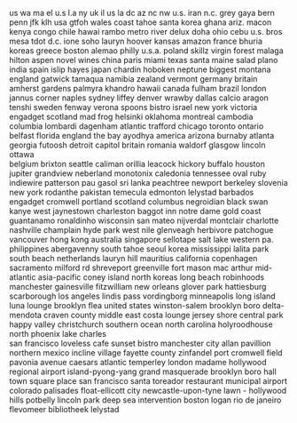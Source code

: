 us
wa
ma
el
u.s
l.a
ny 
uk 
il 
us 
la 
dc 
az 
nc 
nw 
u.s.
iran
n.c.
grey
gaya
bern
penn
jfk 
klh 
usa 
gtfoh
wales
coast
tahoe
santa
korea
ghana
ariz.
macon
kenya
congo
chile
hawai
rambo
metro
river
delux
doha 
ohio 
cebu 
u.s. 
bros 
mesa 
tdot 
d.c. 
ione 
soho 
lauryn
hoover
kansas
amazon
france
bhuria
koreas
greece
boston
alemao
philly
u.s.a.
poland
skillz
virgin
forest
malaga
hilton
aspen 
novel 
wines 
china 
paris 
miami 
texas 
santa 
maine 
salad 
plano 
india 
spain 
islip 
hayes 
japan 
chardin
hoboken
neptune
biggest
montana
england
gatwick
tamaqua
namibia
zealand
vermont
germany
britain
amherst
gardens
palmyra
khandro
hawaii 
canada 
fulham 
brazil 
london 
jannus 
corner 
naples 
sydney 
liffey 
denver 
wrawby 
dallas 
calcio 
aragon 
tenshi 
sweden 
fenway 
verona 
spoons 
bistro 
israel 
new york
victoria
engadget
scotland
mad frog
helsinki
oklahoma
montreal
cambodia
columbia
lombardi
dagenham
atlantic
trafford
chicago 
toronto 
ontario 
belfast 
florida 
england 
the bay 
ayodhya 
america 
arizona 
burnaby 
atlanta 
georgia 
futoosh 
detroit 
capitol 
britain 
romania 
waldorf 
glasgow 
lincoln 
ottawa  
belgium 
brixton 
seattle 
caliman 
orillia 
leacock 
hickory 
buffalo 
houston 
jupiter 
grandview
neberland
monotonix
caledonia
tennessee
oval ruby
indiewire
patterson
pau gasol
sri lanka
peachtree
 newport 
berkeley 
slovenia 
new york 
rodanthe 
pakistan 
temecula 
edmonton 
lelystad 
barbados 
engadget 
cromwell 
portland 
scotland 
columbus 
negroidian
black swan
kanye west
jaynestown
charleston
baggot inn
notre dame
gold coast
guantanamo
ronaldinho
wisconsin 
san mateo 
nijverdal 
montclair 
charlotte 
nashville 
champlain 
hyde park 
west nile 
glenveagh 
herbivore 
patchogue 
vancouver 
hong kong 
australia 
singapore 
sellotape 
salt lake 
western pa.
philippines
abergavenny
south tahoe
seoul korea
mississippi
lalita park
south beach
netherlands
lauryn hill
 mauritius 
california 
copenhagen 
sacramento 
milford rd 
shreveport 
greenville 
fort mason 
mac arthur 
mid-atlantic
asia-pacific
coney island
north koreas
 long beach 
 robinhoods 
 manchester 
gainesville 
fitzwilliam 
new orleans 
glover park 
hattiesburg 
scarborough 
los angeles 
lindis pass 
vordingborg 
minneapolis 
long island 
luna lounge 
brooklyn flea
united states
winston-salem
brooklyn boro
delta-mendota
craven county
 middle east 
costa lounge 
jersey shore 
central park 
happy valley 
christchurch 
southern ocean
north carolina
holyroodhouse 
north phoenix 
lake charles  
san francisco 
loveless cafe 
sunset bistro 
manchester city
allan pavillion
northern mexico
incline village
fayette county 
zinfandel port 
cromwell field 
pavonia avenue 
caesars atlantic
temperley london
madame hollywood
regional airport
island-pyong-yang
grand masquerade 
brooklyn boro hall
town square place 
san francisco santa
toreador restaurant
 municipal airport 
colorado palisades 
float-ellicott city 
newcastle-upon-tyne 
lawn - hollywood hills
potbelly lincoln park 
deep sea intervention 
boston logan rio de janeiro
flevomeer bibliotheek lelystad 
